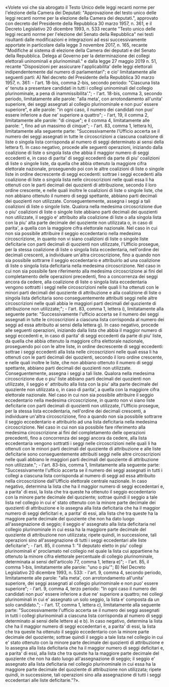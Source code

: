 «Volete voi che sia abrogato il Testo Unico delle leggi recanti
norme per l'elezione della Camera  dei  Deputati:  "Approvazione  del
testo unico delle leggi recanti norme per la  elezione  della  Camera
dei deputati.", approvato con decreto del Presidente della Repubblica
30 marzo 1957, n. 361, e il Decreto Legislativo 20 dicembre 1993,  n.
533 recante "Testo unico delle leggi recanti norme per l'elezione del
Senato della Repubblica" nei testi risultanti dalle  modificazioni  e
integrazioni ad essi successivamente apportate in  particolare  dalla
legge 3 novembre 2017, n.  165,  recante  "Modifiche  al  sistema  di
elezione della Camera dei deputati e  del  Senato  della  Repubblica.
Delega al  Governo  per  la  determinazione  dei  collegi  elettorali
uninominali e plurinominali." e dalla legge 27  maggio  2019  n.  51,
recante "Disposizioni per  assicurare  l'applicabilita'  delle  leggi
elettorali indipendentemente dal  numero  di  parlamentari";  e  cio'
limitatamente alle seguenti parti: 
        A) Nel decreto del Presidente della Repubblica 30 marzo 1957,
n. 361: 
          - l'art. 18-bis, comma 2-bis,  secondo  periodo:  "Ciascuna
lista e' tenuta a presentare candidati in tutti i collegi uninominali
del collegio plurinominale, a pena di inammissibilita'."; 
          - l'art. 18-bis, comma 3,  secondo  periodo,  limitatamente
alle parole: "alla meta', con  arrotondamento  all'unita'  superiore,
dei seggi assegnati al  collegio  plurinominale  e  non  puo'  essere
superiore", e alle parole: "in ogni caso, il numero dei candidati non
puo' essere inferiore a due ne' superiore a quattro"; 
          - l'art, 19, il comma 2,  limitatamente  alle  parole:  "di
cinque"; e il comma 4, limitatamente  alle  parole:  ",  fino  ad  un
massimo di cinque"; 
          - l'art.  83,  comma  1,  lettera  h),  limitatamente  alla
seguente parte: 
          "Successivamente l'Ufficio accerta se il numero  dei  seggi
assegnati in tutte le circoscrizioni a ciascuna coalizione di liste o
singola lista corrisponda al numero di  seggi  determinato  ai  sensi
della lettera f). In caso negativo, procede alle seguenti operazioni,
iniziando dalla coalizione di liste o  singola  lista  che  abbia  il
maggior numero di seggi eccedenti e, in  caso  di  parita'  di  seggi
eccedenti da parte di piu' coalizioni di liste o  singole  liste,  da
quella che abbia ottenuto la  maggiore  cifra  elettorale  nazionale,
proseguendo poi con le altre coalizioni di liste o singole  liste  in
ordine decrescente di seggi eccedenti: sottrae i seggi eccedenti alla
coalizione di liste o singola lista nelle circoscrizioni nelle  quali
essa  li  ha  ottenuti  con  le  parti  decimali  dei  quozienti   di
attribuzione, secondo il loro ordine crescente, e nelle quali inoltre
le coalizioni di liste o singole liste, che non abbiano  ottenuto  il
numero di seggi spettante, abbiano parti decimali dei  quozienti  non
utilizzate. Conseguentemente, assegna i seggi a  tali  coalizioni  di
liste o singole liste. Qualora nella medesima  circoscrizione  due  o
piu' coalizioni di liste o singole liste abbiano parti  decimali  dei
quozienti non utilizzate, il seggio e' attribuito alla coalizione  di
liste o alla singola lista  con  la  piu'  alta  parte  decimale  del
quoziente non utilizzata o, in caso  di  parita',  a  quella  con  la
maggiore  cifra  elettorale  nazionale.  Nel  caso  in  cui  non  sia
possibile  attribuire   il   seggio   eccedentario   nella   medesima
circoscrizione, in quanto non vi siano coalizioni di liste o  singole
liste deficitarie con parti decimali  di  quozienti  non  utilizzate,
l'Ufficio prosegue, per la stessa coalizione di liste o singola lista
eccedentaria,  nell'ordine  dei  decimali  crescenti,  a  individuare
un'altra circoscrizione, fino a quando non sia possibile sottrarre il
seggio eccedentario e  attribuirlo  ad  una  coalizione  di  liste  o
singola lista deficitaria nella medesima circoscrizione. Nel caso  in
cui non sia possibile fare riferimento alla  medesima  circoscrizione
ai  fini  del  completamento  delle  operazioni  precedenti,  fino  a
concorrenza dei seggi ancora da cedere, alla coalizione  di  liste  o
singola  lista  eccedentaria  vengono   sottratti   i   seggi   nelle
circoscrizioni nelle  quali  li  ha  ottenuti  con  le  minori  parti
decimali del quoziente di attribuzione e alla coalizione di  liste  o
singola lista  deficitaria  sono  conseguentemente  attribuiti  seggi
nelle altre  circoscrizioni  nelle  quali  abbia  le  maggiori  parti
decimali del quoziente di attribuzione non utilizzate;"; 
          - l'art.  83,  comma  1,  lettera  i),  limitatamente  alla
seguente parte: "Successivamente l'ufficio accerta se il  numero  dei
seggi  assegnati  in  tutte  le  circoscrizioni  a   ciascuna   lista
corrisponda al numero dei seggi ad essa  attribuito  ai  sensi  della
lettera g). In  caso  negativo,  procede  alle  seguenti  operazioni,
iniziando dalla lista che abbia il maggior numero di seggi  eccedenti
e, in caso di parita' di seggi eccedenti da parte di piu'  liste,  da
quella che abbia ottenuto la  maggiore  cifra  elettorale  nazionale,
proseguendo poi con le altre liste, in ordine  decrescente  di  seggi
eccedenti: sottrae i seggi eccedenti alla lista nelle  circoscrizioni
nelle quali essa li ha ottenuti con le parti decimali dei  quozienti,
secondo il loro ordine crescente, e nelle quali inoltre le liste, che
non abbiano ottenuto il numero  di  seggi  spettante,  abbiano  parti
decimali dei quozienti non utilizzate.  Conseguentemente,  assegna  i
seggi a tali liste. Qualora nella medesima circoscrizione due o  piu'
liste abbiano parti decimali dei quozienti non utilizzate, il  seggio
e' attribuito  alla  lista  con  la  piu'  alta  parte  decimale  del
quoziente non utilizzata o, in caso  di  parita',  a  quella  con  la
maggiore  cifra  elettorale  nazionale.  Nel  caso  in  cui  non  sia
possibile  attribuire   il   seggio   eccedentario   nella   medesima
circoscrizione, in quanto non vi siano liste  deficitarie  con  parti
decimali di quozienti non  utilizzate,  l'Ufficio  prosegue,  per  la
stessa lista eccedentaria,  nell'ordine  dei  decimali  crescenti,  a
individuare un'altra circoscrizione, fino a quando non sia  possibile
sottrarre  il  seggio  eccedentario  e  attribuirlo  ad   una   lista
deficitaria nella medesima circoscrizione. Nel caso in  cui  non  sia
possibile fare riferimento alla medesima circoscrizione ai  fini  del
completamento delle operazioni precedenti,  fino  a  concorrenza  dei
seggi ancora da cedere, alla lista eccedentaria vengono  sottratti  i
seggi nelle circoscrizioni nelle quali li ha ottenuti con  le  minori
parti decimali del quoziente di attribuzione e alle liste deficitarie
sono conseguentemente attribuiti  seggi  nelle  altre  circoscrizioni
nelle quali abbiano le  maggiori  parti  decimali  del  quoziente  di
attribuzione non utilizzate."; 
          - l'art.  83-bis,  comma  1,  limitatamente  alla  seguente
parte: "Successivamente l'ufficio accerta  se  il  numero  dei  seggi
assegnati in tutti i collegi a ciascuna lista corrisponda  al  numero
di  seggi  ad  essa  attribuito  nella  circoscrizione   dall'Ufficio
elettorale centrale nazionale. In caso negativo, determina  la  lista
che ha il maggior numero di seggi eccedentari e, a parita'  di  essi,
la lista che tra queste ha ottenuto il  seggio  eccedentario  con  la
minore parte decimale del quoziente; sottrae quindi il seggio a  tale
lista nel collegio in cui e'  stato  ottenuto  con  la  minore  parte
decimale dei quozienti  di  attribuzione  e  lo  assegna  alla  lista
deficitaria che ha il maggior numero di seggi deficitari e, a parita'
di essi, alla lista che tra queste ha la maggiore parte decimale  del
quoziente che non ha dato luogo all'assegnazione di seggio; il seggio
e' assegnato alla lista deficitaria nel collegio plurinominale in cui
essa ha la maggiore parte decimale del quoziente di attribuzione  non
utilizzata; ripete  quindi,  in  successione,  tali  operazioni  sino
all'assegnazione  di   tutti   i   seggi   eccedentari   alle   liste
deficitarie"; 
          - l'art. 85, il  comma  1:  "Il  deputato  eletto  in  piu'
collegi plurinominali e' proclamato nel collegio nel quale  la  lista
cui appartiene ha ottenuto la minore cifra elettorale percentuale  di
collegio plurinominale, determinata ai sensi dell'articolo 77,  comma
1, lettera e)"; 
          - l'art. 85, il comma  1-bis,  limitatamente  alle  parole:
"uno o piu'"; 
        B) Nel Decreto Legislativo 20 dicembre 1993, n. 533: 
          - l'art. 9, comma 4, secondo  periodo,  limitatamente  alle
parole: "alla meta', con  arrotondamento  all'unita'  superiore,  dei
seggi  assegnati  al  collegio  plurinominale  e  non   puo'   essere
superiore"; 
          - l'art. 9, comma 4, terzo periodo: "In ogni caso il numero
dei candidati non  puo'  essere  inferiore  a  due  ne'  superiore  a
quattro; nei collegi  plurinominali  in  cui  e'  assegnato  un  solo
seggio, la lista e' composta da un solo candidato."; 
          - l'art.  17,  comma  1,  lettera  c),  limitatamente  alla
seguente parte: "Successivamente l'ufficio accerta se il  numero  dei
seggi assegnati in tutti i collegi  plurinominali  a  ciascuna  lista
corrisponda al numero di seggi determinato ai sensi delle lettere  a)
e b). In caso negativo, determina la lista che ha il  maggior  numero
di seggi eccedentari e, a parita' di essi, la lista che tra queste ha
ottenuto il seggio eccedentario con  la  minore  parte  decimale  del
quoziente; sottrae quindi il seggio a tale lista nel collegio in  cui
e' stato ottenuto con la  minore  parte  decimale  dei  quozienti  di
attribuzione e lo assegna alla lista deficitaria che  ha  il  maggior
numero di seggi deficitari e, a parita' di essi, alla lista  che  tra
queste ha la maggiore parte decimale del quoziente che  non  ha  dato
luogo all'assegnazione di seggio; il seggio e' assegnato  alla  lista
deficitaria nel collegio plurinominale in cui  essa  ha  la  maggiore
parte decimale del quoziente di attribuzione non  utilizzata;  ripete
quindi, in successione, tali operazioni  sino  alla  assegnazione  di
tutti i seggi eccedentari alle liste deficitarie."?».

